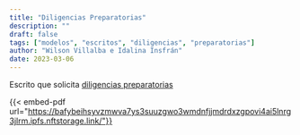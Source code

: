 ```yaml
---
title: "Diligencias Preparatorias"
description: ""
draft: false
tags: ["modelos", "escritos", "diligencias", "preparatorias"]
author: "Wilson Villalba e Idalina Insfrán"
date: 2023-03-06
---
```



Escrito que solicita [diligencias preparatorias](https://bafybeihsyvzmwva7ys3suuzgwo3wmdnfjjmdrdxzgpovi4ai5lnrg3jlrm.ipfs.nftstorage.link/)

{{< embed-pdf url="https://bafybeihsyvzmwva7ys3suuzgwo3wmdnfjjmdrdxzgpovi4ai5lnrg3jlrm.ipfs.nftstorage.link/"}}

